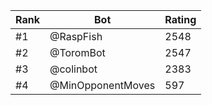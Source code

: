 Rank|Bot|Rating
---|---|---
#1|@RaspFish|2548
#2|@ToromBot|2547
#3|@colinbot|2383
#4|@MinOpponentMoves|597
